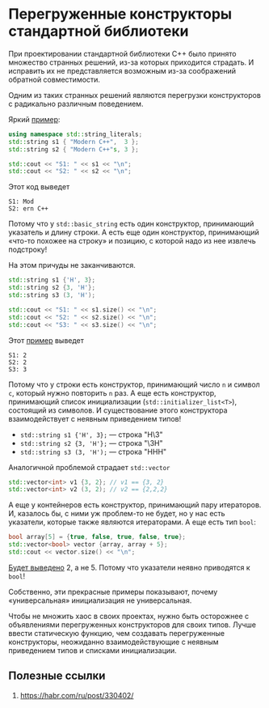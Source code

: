# Перегруженные конструкторы стандартной библиотеки

При проектировании стандартной библиотеки C++ было принято множество странных
решений, из-за которых приходится страдать. И исправить их не представляется
возможным из-за соображений обратной совместимости.

Одним из таких странных решений являются перегрузки конструкторов с радикально
различным поведением.

Яркий [пример](https://gcc.godbolt.org/z/e3YnYx):
```C++
using namespace std::string_literals;
std::string s1 { "Modern C++",  3 };
std::string s2 { "Modern C++"s, 3 };

std::cout << "S1: " << s1 << "\n";
std::cout << "S2: " << s2 << "\n";
```

Этот код выведет
```
S1: Mod
S2: ern C++
```

Потому что у `std::basic_string` есть один конструктор, принимающий указатель и длину строки.
А есть еще один конструктор, принимающий «что-то похожее на строку» и позицию, с которой надо из нее извлечь подстроку!

На этом причуды не заканчиваются.

```C++
std::string s1 {'H', 3};
std::string s2 {3, 'H'};
std::string s3 (3, 'H');

std::cout << "S1: " << s1.size() << "\n";
std::cout << "S2: " << s2.size() << "\n";
std::cout << "S3: " << s3.size() << "\n";
```

Этот [пример](https://gcc.godbolt.org/z/rrP67s) выведет
```
S1: 2
S2: 2
S3: 3
```

Потому что у строки есть конструктор, принимающий число `n` и символ `c`, который
нужно повторить `n` раз. А еще есть конструктор, принимающий список инициализации (`std::initializer_list<T>`), состоящий из символов. И существование этого конструктора взаимодействует с неявным приведением типов!

- `std::string s1 {'H', 3};` — строка "H\3"
- `std::string s2 {3, 'H'};` — строка "\3H"
- `std::string s3 (3, 'H');` — строка "HHH"

Аналогичной проблемой страдает `std::vector`

```C++
std::vector<int> v1 {3, 2}; // v1 == {3, 2}
std::vector<int> v2 (3, 2); // v2 == {2,2,2}
```

А еще у контейнеров есть конструктор, принимающий пару итераторов. И, казалось бы, с ними уж проблем-то не будет, но у нас есть указатели, которые также являются итераторами. А еще есть тип `bool`:

```C++
bool array[5] = {true, false, true, false, true};
std::vector<bool> vector {array, array + 5};
std::cout << vector.size() << "\n";
```

[Будет выведено](https://gcc.godbolt.org/z/jobeh6) 2, а не 5. Потому что указатели неявно приводятся к `bool`!

Собственно, эти прекрасные примеры показывают, почему «универсальная» инициализация не универсальная.

Чтобы не множить хаос в своих проектах, нужно быть осторожнее с объявлениями перегруженных конструкторов для своих типов. Лучше ввести статическую функцию, чем создавать перегруженные конструкторы, неожиданно взаимодействующие с неявным приведением типов и списками инициализации.

## Полезные ссылки
1. https://habr.com/ru/post/330402/